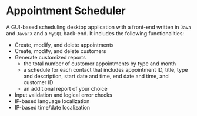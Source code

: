 # Appointment Scheduler

A GUI-based scheduling desktop application with a front-end written in `Java` and `JavaFX` and a `MySQL` back-end.  It includes the following functionalities:

- Create, modify, and delete appointments
- Create, modify, and delete customers
- Generate customized reports 
  - the total number of customer appointments by type and month
  - a schedule for each contact that includes appointment ID, title, type and description, start date and time, end date and time, and customer ID
  - an additional report of your choice 
- Input validation and logical error checks
- IP-based language localization
- IP-based time/date localization
